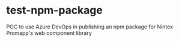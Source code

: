 # test-npm-package
POC to use Azure DevOps in publishing an npm package for Nintex Promapp's web component library 
